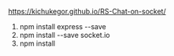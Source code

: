 https://kichukegor.github.io/RS-Chat-on-socket/

1. npm install express --save
2. npm install --save socket.io
3. npm install
